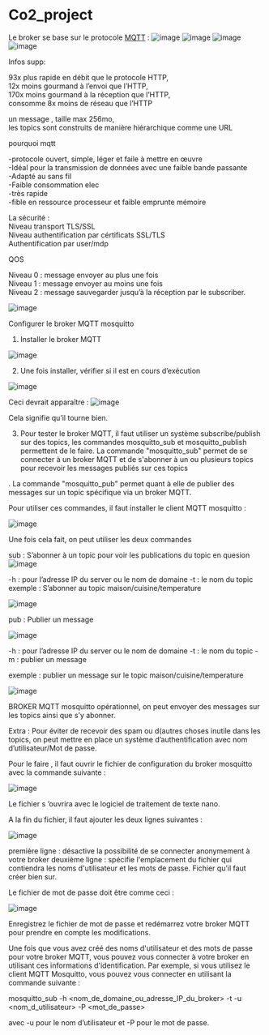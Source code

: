 # Co2_project
Le broker se base sur le protocole [MQTT](https://github.com/Knightmore1/Co2_project/wiki/MQTT) :
![image](https://user-images.githubusercontent.com/123626866/224250373-0b556366-cf5e-4581-a010-9f859c024f25.png)
![image](https://user-images.githubusercontent.com/123626866/224250453-cc08b8ad-59e0-4b52-9fda-fde3dd63391c.png)
![image](https://user-images.githubusercontent.com/123626866/224250519-48e9ea12-f584-46db-92aa-f6e1a4db33db.png)
![image](https://user-images.githubusercontent.com/123626866/224250600-c5e4f9b4-e828-49b7-bbdb-4b9f0522d8bb.png)



Infos supp: 

93x plus rapide en débit que le protocole HTTP,  
12x moins gourmand à l’envoi que l’HTTP,  
170x moins gourmand à la réception que l’HTTP,  
consomme 8x moins de réseau que l’HTTP  



un message , taille max 256mo,  
les topics sont construits de manière hiérarchique comme une URL

pourquoi mqtt  

-protocole ouvert, simple, léger et faile à mettre en œuvre  
-Idéal pour la transmission de données avec une faible bande passante  
-Adapté au sans fil  
-Faible consommation elec  
-très rapide  
-fible en ressource processeur et faible emprunte mémoire  


  
La sécurité :  
Niveau transport TLS/SSL  
Niveau authentification par cértificats SSL/TLS  
Authentification par user/mdp  


QOS  

Niveau 0 : message envoyer au plus une fois  
Niveau 1 : message envoyer au moins une fois  
Niveau 2 : message sauvegarder jusqu’à la réception par le subscriber.  

![image](https://user-images.githubusercontent.com/123626866/224341324-0b0a97fe-bb16-4947-96cc-82a7584def6c.png)






Configurer le broker MQTT mosquitto

1. Installer le broker MQTT


![image](https://user-images.githubusercontent.com/123626866/225907997-7da581b8-d3b5-4008-8e41-100eac11da4e.png)



2. Une fois installer, vérifier si il est en cours d’exécution
 
				
![image](https://user-images.githubusercontent.com/123626866/225908020-359707a3-0cbe-462c-a2c7-01218ba2aee8.png)



Ceci devrait apparaître :
![image](https://user-images.githubusercontent.com/123626866/225908094-1de234bd-0fa4-494f-8180-566f1b312cd7.png)

Cela signifie qu’il tourne bien.


3. Pour tester le broker MQTT, il faut utiliser un système subscribe/publish sur des topics, les commandes mosquitto_sub et mosquitto_publish permettent de le faire. La commande "mosquitto_sub" permet de se connecter à un broker MQTT et de s'abonner à un ou plusieurs topics pour recevoir les messages publiés sur ces topics

. La commande "mosquitto_pub" permet quant à elle de publier des messages sur un topic spécifique via un broker MQTT.  

Pour utiliser ces commandes, il faut installer le client MQTT mosquitto :

![image](https://user-images.githubusercontent.com/123626866/225908166-0bb3c05d-7af9-4c54-825b-258f29128c97.png)




Une fois cela fait, on peut utiliser les deux commandes

sub : S’abonner à un topic pour voir les publications du topic en quesion
![image](https://user-images.githubusercontent.com/123626866/225908205-cbddee23-4db7-4aa5-85c4-1ce821e0f7b5.png)



-h : pour l’adresse IP du server ou le nom de domaine  -t : le nom du topic
exemple : S’abonner au topic maison/cuisine/temperature

![image](https://user-images.githubusercontent.com/123626866/225908235-d772635c-9c2a-4d7b-9c0f-8b90c5218329.png)




pub : Publier un message

![image](https://user-images.githubusercontent.com/123626866/225908263-541062f5-37eb-4ab7-9698-53dac40cc0d2.png)




-h : pour l’adresse IP du server ou le nom de domaine  -t : le nom du topic -m :  publier un message


exemple : publier un message sur le topic maison/cuisine/temperature

![image](https://user-images.githubusercontent.com/123626866/225908297-22b2dc4c-8e5d-4825-b437-ef7a1d4bceb9.png)



BROKER MQTT mosquitto opérationnel, on peut envoyer des messages sur les topics ainsi que s’y abonner. 

Extra : Pour éviter de recevoir des spam ou d(autres choses inutile dans les topics, on peut mettre en place un système d’authentification avec nom d’utilisateur/Mot de passe.

Pour le faire , il faut ouvrir le fichier de configuration du broker mosquitto avec la commande suivante :

![image](https://user-images.githubusercontent.com/123626866/225908325-445c21cf-0c8b-4667-a393-112dac5ffb1f.png)



Le fichier s ‘ouvrira avec le logiciel de traitement de texte nano.

A la fin du fichier, il faut ajouter les deux lignes suivantes :

![image](https://user-images.githubusercontent.com/123626866/225908348-b85e4482-da7a-4db5-913e-1a0f9ae6f140.png)


première ligne : désactive la possibilité de se connecter anonymement à votre broker 
deuxième ligne : spécifie l'emplacement du fichier qui contiendra les noms d'utilisateur et les mots de passe.  Fichier qu’il faut créer bien sur.

Le fichier de mot de passe doit être comme ceci :

![image](https://user-images.githubusercontent.com/123626866/225908455-ad8ce094-b5f0-4584-b25a-8b5c39ba3f9a.png)






Enregistrez le fichier de mot de passe et redémarrez votre broker MQTT pour prendre en compte les modifications. 

Une fois que vous avez créé des noms d'utilisateur et des mots de passe pour votre broker MQTT, vous pouvez vous connecter à votre broker en utilisant ces informations d'identification. Par exemple, si vous utilisez le client MQTT Mosquitto, vous pouvez vous connecter en utilisant la commande suivante : 

mosquitto_sub -h <nom_de_domaine_ou_adresse_IP_du_broker> -t <topic>
 -u <nom_d_utilisateur> -P <mot_de_passe>

avec -u pour le nom d’utilisateur et -P pour le mot de passe.

